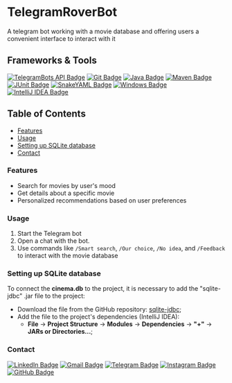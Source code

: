 # TelegramRoverBot

A telegram bot working with a movie database and offering users a convenient interface to interact with it

##  Frameworks & Tools

[![TelegramBots API Badge](https://img.shields.io/badge/-TelegramBots%20API-0088cc?style=flat-square&logo=telegram&logoColor=white)](https://github.com/rubenlagus/TelegramBots)
[![Git Badge](https://img.shields.io/badge/-Git-F05032?style=flat-square&logo=git&logoColor=white)](https://git-scm.com/)
[![Java Badge](https://img.shields.io/badge/-Java-007396?style=flat-square&logo=java&logoColor=white)](https://www.java.com)
[![Maven Badge](https://img.shields.io/badge/-Maven-C71A36?style=flat-square&logo=apache-maven&logoColor=white)](https://maven.apache.org)
[![JUnit Badge](https://img.shields.io/badge/-JUnit-25A162?style=flat-square&logo=junit5&logoColor=white)](https://junit.org/junit5)
[![SnakeYAML Badge](https://img.shields.io/badge/-SnakeYAML-4E78A0?style=flat-square&logo=yaml&logoColor=white)](https://bitbucket.org/asomov/snakeyaml/src)
[![Windows Badge](https://img.shields.io/badge/-Windows-0078D6?style=flat-square&logo=windows&logoColor=white)](https://www.microsoft.com/en-us/windows)
[![IntelliJ IDEA Badge](https://img.shields.io/badge/-IntelliJ%20IDEA-000000?style=flat-square&logo=intellij-idea&logoColor=white)](https://www.jetbrains.com/idea/)

## Table of Contents

- [Features](#features)
- [Usage](#usage)
- [Setting up SQLite database](#setting-up-sqlite-database)
- [Contact](#contact)

### Features

- Search for movies by user's mood
- Get details about a specific movie
- Personalized recommendations based on user preferences

### Usage

1. Start the Telegram bot
2. Open a chat with the bot.
3. Use commands like `/Smart search`, `/Our choice`, `/No idea`, and `/Feedback` to interact with the movie database

### Setting up SQLite database

To connect the <b>cinema.db</b> to the project, it is necessary to add the "sqlite-jdbc" .jar file to the project:
- Download the file from the GitHub repository: [sqlite-jdbc](https://github.com/xerial/sqlite-jdbc);
- Add the file to the project's dependencies (IntelliJ IDEA):
  - <b>File</b> -> <b>Project Structure</b> -> <b>Modules</b> -> <b>Dependencies</b> -> <b>"+"</b> -> <b>JARs or Directories...</b>;

### Contact

[![LinkedIn Badge](https://img.shields.io/badge/-LinkedIn-0077B5?style=flat-square&logo=linkedin&logoColor=white)](https://www.linkedin.com/in/daniyar-amirov-103467227)
[![Gmail Badge](https://img.shields.io/badge/-Email-c14438?style=flat-square&logo=gmail&logoColor=white)](mailto:dancho.rancho07@gmail.com)
[![Telegram Badge](https://img.shields.io/badge/-Telegram-0077B5?style=flat-square&logo=telegram&logoColor=white)](https://t.me/vance_7187)
[![Instagram Badge](https://img.shields.io/badge/-Instagram-E4405F?style=flat-square&logo=instagram&logoColor=white)](https://www.instagram.com/vance_7187)
[![GitHub Badge](https://img.shields.io/badge/-GitHub-181717?style=flat-square&logo=github&logoColor=white)](https://github.com/mirroxEkb14)
